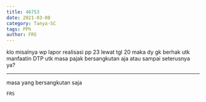 ```yaml
---
title: 46753
date: 2021-03-08
category: Tanya-SC
tags: PPh
author: FRS
---
```


klo misalnya wp lapor realisasi pp 23 lewat tgl 20 maka dy gk berhak utk manfaatin DTP utk masa pajak bersangkutan aja atau sampai seterusnya ya?

---

masa yang bersangkutan saja

`FRS`
